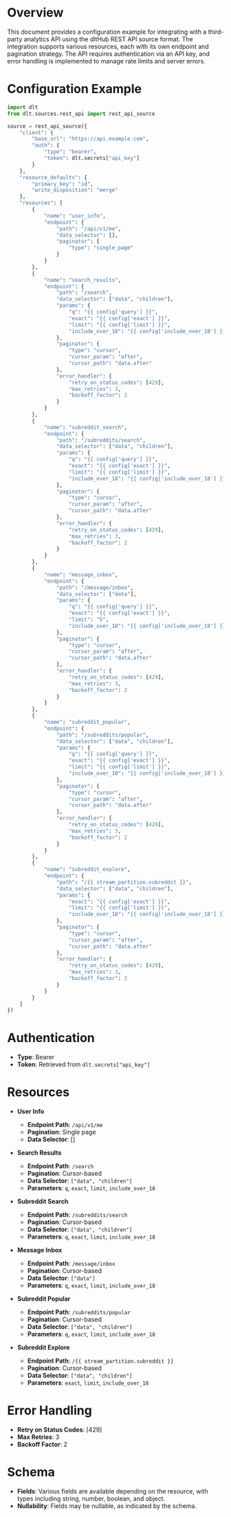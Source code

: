 # Overview

This document provides a configuration example for integrating with a third-party analytics API using the dltHub REST API source format. The integration supports various resources, each with its own endpoint and pagination strategy. The API requires authentication via an API key, and error handling is implemented to manage rate limits and server errors.

# Configuration Example

```python
import dlt
from dlt.sources.rest_api import rest_api_source

source = rest_api_source({
    "client": {
        "base_url": "https://api.example.com",
        "auth": {
            "type": "bearer",
            "token": dlt.secrets["api_key"]
        }
    },
    "resource_defaults": {
        "primary_key": "id",
        "write_disposition": "merge"
    },
    "resources": [
        {
            "name": "user_info",
            "endpoint": {
                "path": "/api/v1/me",
                "data_selector": [],
                "paginator": {
                    "type": "single_page"
                }
            }
        },
        {
            "name": "search_results",
            "endpoint": {
                "path": "/search",
                "data_selector": ["data", "children"],
                "params": {
                    "q": "{{ config['query'] }}",
                    "exact": "{{ config['exact'] }}",
                    "limit": "{{ config['limit'] }}",
                    "include_over_18": "{{ config['include_over_18'] }}"
                },
                "paginator": {
                    "type": "cursor",
                    "cursor_param": "after",
                    "cursor_path": "data.after"
                },
                "error_handler": {
                    "retry_on_status_codes": [429],
                    "max_retries": 3,
                    "backoff_factor": 2
                }
            }
        },
        {
            "name": "subreddit_search",
            "endpoint": {
                "path": "/subreddits/search",
                "data_selector": ["data", "children"],
                "params": {
                    "q": "{{ config['query'] }}",
                    "exact": "{{ config['exact'] }}",
                    "limit": "{{ config['limit'] }}",
                    "include_over_18": "{{ config['include_over_18'] }}"
                },
                "paginator": {
                    "type": "cursor",
                    "cursor_param": "after",
                    "cursor_path": "data.after"
                },
                "error_handler": {
                    "retry_on_status_codes": [429],
                    "max_retries": 3,
                    "backoff_factor": 2
                }
            }
        },
        {
            "name": "message_inbox",
            "endpoint": {
                "path": "/message/inbox",
                "data_selector": ["data"],
                "params": {
                    "q": "{{ config['query'] }}",
                    "exact": "{{ config['exact'] }}",
                    "limit": "5",
                    "include_over_18": "{{ config['include_over_18'] }}"
                },
                "paginator": {
                    "type": "cursor",
                    "cursor_param": "after",
                    "cursor_path": "data.after"
                },
                "error_handler": {
                    "retry_on_status_codes": [429],
                    "max_retries": 3,
                    "backoff_factor": 2
                }
            }
        },
        {
            "name": "subreddit_popular",
            "endpoint": {
                "path": "/subreddits/popular",
                "data_selector": ["data", "children"],
                "params": {
                    "q": "{{ config['query'] }}",
                    "exact": "{{ config['exact'] }}",
                    "limit": "{{ config['limit'] }}",
                    "include_over_18": "{{ config['include_over_18'] }}"
                },
                "paginator": {
                    "type": "cursor",
                    "cursor_param": "after",
                    "cursor_path": "data.after"
                },
                "error_handler": {
                    "retry_on_status_codes": [429],
                    "max_retries": 3,
                    "backoff_factor": 2
                }
            }
        },
        {
            "name": "subreddit_explore",
            "endpoint": {
                "path": "/{{ stream_partition.subreddit }}",
                "data_selector": ["data", "children"],
                "params": {
                    "exact": "{{ config['exact'] }}",
                    "limit": "{{ config['limit'] }}",
                    "include_over_18": "{{ config['include_over_18'] }}"
                },
                "paginator": {
                    "type": "cursor",
                    "cursor_param": "after",
                    "cursor_path": "data.after"
                },
                "error_handler": {
                    "retry_on_status_codes": [429],
                    "max_retries": 3,
                    "backoff_factor": 2
                }
            }
        }
    ]
})
```

# Authentication

- **Type**: Bearer
- **Token**: Retrieved from `dlt.secrets["api_key"]`

# Resources

- **User Info**
  - **Endpoint Path**: `/api/v1/me`
  - **Pagination**: Single page
  - **Data Selector**: []

- **Search Results**
  - **Endpoint Path**: `/search`
  - **Pagination**: Cursor-based
  - **Data Selector**: `["data", "children"]`
  - **Parameters**: `q`, `exact`, `limit`, `include_over_18`

- **Subreddit Search**
  - **Endpoint Path**: `/subreddits/search`
  - **Pagination**: Cursor-based
  - **Data Selector**: `["data", "children"]`
  - **Parameters**: `q`, `exact`, `limit`, `include_over_18`

- **Message Inbox**
  - **Endpoint Path**: `/message/inbox`
  - **Pagination**: Cursor-based
  - **Data Selector**: `["data"]`
  - **Parameters**: `q`, `exact`, `limit`, `include_over_18`

- **Subreddit Popular**
  - **Endpoint Path**: `/subreddits/popular`
  - **Pagination**: Cursor-based
  - **Data Selector**: `["data", "children"]`
  - **Parameters**: `q`, `exact`, `limit`, `include_over_18`

- **Subreddit Explore**
  - **Endpoint Path**: `/{{ stream_partition.subreddit }}`
  - **Pagination**: Cursor-based
  - **Data Selector**: `["data", "children"]`
  - **Parameters**: `exact`, `limit`, `include_over_18`

# Error Handling

- **Retry on Status Codes**: [429]
- **Max Retries**: 3
- **Backoff Factor**: 2

# Schema

- **Fields**: Various fields are available depending on the resource, with types including string, number, boolean, and object.
- **Nullability**: Fields may be nullable, as indicated by the schema.